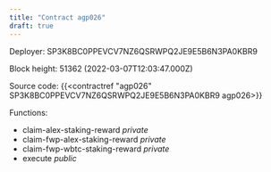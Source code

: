 ```yaml
---
title: "Contract agp026"
draft: true
---
```

Deployer: SP3K8BC0PPEVCV7NZ6QSRWPQ2JE9E5B6N3PA0KBR9


 



Block height: 51362 (2022-03-07T12:03:47.000Z)

Source code: {{<contractref "agp026" SP3K8BC0PPEVCV7NZ6QSRWPQ2JE9E5B6N3PA0KBR9 agp026>}}

Functions:

* claim-alex-staking-reward _private_
* claim-fwp-alex-staking-reward _private_
* claim-fwp-wbtc-staking-reward _private_
* execute _public_

